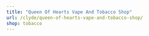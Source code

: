 ```yaml
---
title: "Queen Of Hearts Vape And Tobacco Shop"
url: /clyde/queen-of-hearts-vape-and-tobacco-shop/
shop: tobacco
---
```

